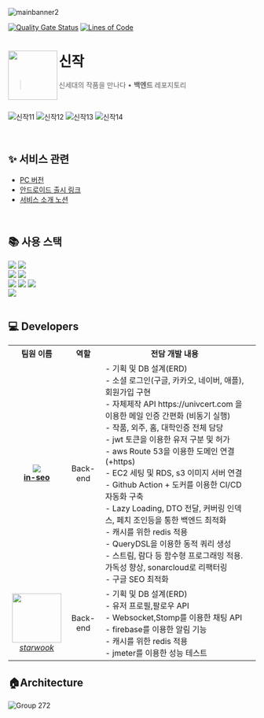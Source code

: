 ![mainbanner2](https://user-images.githubusercontent.com/94730032/227761473-096957f6-9e00-4445-ac17-9d8b506c120b.png)


[![Quality Gate Status](https://sonarcloud.io/api/project_badges/measure?project=SINZAK_sinzak-backend&metric=alert_status)](https://sonarcloud.io/summary/new_code?id=SINZAK_sinzak-backend)
[![Lines of Code](https://sonarcloud.io/api/project_badges/measure?project=SINZAK_sinzak-backend&metric=ncloc)](https://sonarcloud.io/summary/new_code?id=SINZAK_sinzak-backend)
<br/>

# 신작<img src="https://user-images.githubusercontent.com/94730032/227760633-e1786878-1ef3-4d35-90f7-646e8bf4d145.jpg" align=left width=100>

> 신세대의 작품을 만나다 • <b>백엔드</b> 레포지토리

<br/>

![신작11](https://user-images.githubusercontent.com/94730032/227761283-52be3d97-8346-4c8b-84df-0f321e8c4dc8.jpg)
![신작12](https://user-images.githubusercontent.com/94730032/227761284-1e50a9d5-bb5d-448e-b105-ee0435e1a12a.jpg)
![신작13](https://user-images.githubusercontent.com/94730032/227761286-9c7a9601-57e7-4169-bd8d-41bc0605eaa7.jpg)
![신작14](https://user-images.githubusercontent.com/94730032/227761288-ca107f35-8a2d-4810-9708-741479c51d0a.jpg)

<br/>

## ✨ 서비스 관련
- [PC 버전](https://sinzak.net)
- [안드로이드 출시 링크](https://play.google.com/store/apps/details?id=io.sinzak.android&pli=1)
- [서비스 소개 노션]()

<br>

## 📚 사용 스택
<div align="left">
<div>
<img src="https://img.shields.io/badge/Spring Boot-6DB33F?style=flat-square&logo=Spring Boot&logoColor=white">
<img src="https://img.shields.io/badge/Gradle-02303A?style=flat-square&logo=Gradle&logoColor=white">
</div>

<div>
<img src="https://img.shields.io/badge/MySQL-4479A1.svg?style=flat-square&logo=MySQL&logoColor=white">
<img src="https://img.shields.io/badge/Redis-DC382D?style=flat-square&logo=Redis&logoColor=white">
</div>

<div>
<img src="https://img.shields.io/badge/Amazon AWS-232F3E?style=flat-square&logo=Amazon AWS&logoColor=white">
<img src="https://img.shields.io/badge/Docker-2496ED?style=flat-square&logo=Docker&logoColor=white">
<img src="https://img.shields.io/badge/JSON Web Tokens-000000?style=flat-square&logo=JSON Web Tokens&logoColor=white">
</div>

<div>
<img src="https://img.shields.io/badge/SonarCloud-F3702A?style=flat-square&logo=SonarCloud&logoColor=white">
</div>

</div>

<br/>


## 💻 Developers
<table>
  <tr>
    <th>팀원 이름</th>
    <th>역할</th>
    <th>전담 개발 내용</th>
  </tr>
  <tr align = "center">
    <td>
      <img src="https://github.com/in-seo.png?size=100">
            <br>
      <a href="https://github.com/in-seo"><strong>in-seo</strong></a>
    </td>
    <td>Back-end</td>
    <td align = "left">
    - 기획 및 DB 설계(ERD) <br>
    - 소셜 로그인(구글, 카카오, 네이버, 애플), 회원가입 구현 <br>
    - 자체제작 API https://univcert.com 을 이용한 메일 인증 간편화 (비동기 실행) <br>
    - 작품, 외주, 홈, 대학인증 전체 담당 <br>
    - jwt 토큰을 이용한 유저 구분 및 허가 <br>
    - aws Route 53을 이용한 도메인 연결(+https) <br>
    - EC2 세팅 및 RDS, s3 이미지 서버 연결 <br>
    - Github Action + 도커를 이용한 CI/CD 자동화 구축 <br>
    - Lazy Loading, DTO 전달, 커버링 인덱스, 페치 조인등을 통한 백엔드 최적화 <br>
    - 캐시를 위한 redis 적용 <br>
    - QueryDSL을 이용한 동적 쿼리 생성 <br>
    - 스트림, 람다 등 함수형 프로그래밍 적용. 가독성 향상, sonarcloud로 리팩터링 <br>
    - 구글 SEO 최적화 <br>
    </td>
  </tr>
  <tr align = "center">
    <td>
    <img src="https://github.com/starwook.png?size=100" width="100">
          <br>
    <a href="https://github.com/starwook"><I>starwook</I></a>
    </td>
    <td>Back-end</td>
    <td align = "left">
    - 기획 및 DB 설계(ERD) <br>
    - 유저 프로필,팔로우 API  <br>
    - Websocket,Stomp를 이용한 채팅 API <br>
    - firebase를 이용한 알림 기능 <br>
    - 캐시를 위한 redis 적용 <br>
    - jmeter를 이용한 성능 테스트  <br>
    <td></td>
  </tr>
</table>


## 🏠Architecture
![Group 272](https://user-images.githubusercontent.com/94730032/227763086-1e45b784-f294-40e8-8700-f650c1b308be.svg)
